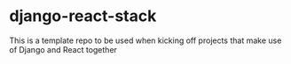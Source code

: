 # django-react-stack
This is a template repo to be used when kicking off projects that make use of Django and React together
